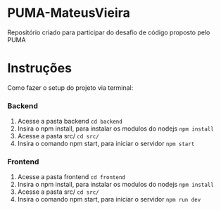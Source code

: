 # PUMA-MateusVieira
Repositório criado para participar do desafio de código proposto pelo PUMA

# Instruções
Como fazer o setup do projeto via terminal:

### Backend
 1. Acesse a pasta backend
  `cd backend`
 2. Insira o npm install, para instalar os modulos do nodejs
  `npm install`
 3. Acesse a pasta src/ 
 `cd src/`
 4. Insira o comando npm start, para iniciar o servidor 
 `npm start`
 
### Frontend
 1. Acesse a pasta frontend
  `cd frontend`
 2. Insira o npm install, para instalar os modulos do nodejs
  `npm install`
 3. Acesse a pasta src/ 
 `cd src/`
 4. Insira o comando npm start, para iniciar o servidor 
 `npm run dev`
